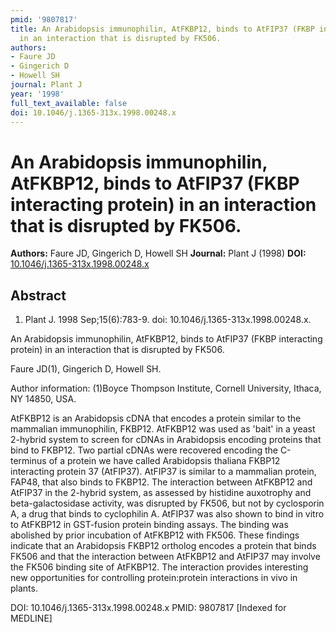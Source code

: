 ```yaml
---
pmid: '9807817'
title: An Arabidopsis immunophilin, AtFKBP12, binds to AtFIP37 (FKBP interacting protein)
  in an interaction that is disrupted by FK506.
authors:
- Faure JD
- Gingerich D
- Howell SH
journal: Plant J
year: '1998'
full_text_available: false
doi: 10.1046/j.1365-313x.1998.00248.x
---
```


# An Arabidopsis immunophilin, AtFKBP12, binds to AtFIP37 (FKBP interacting protein) in an interaction that is disrupted by FK506.
**Authors:** Faure JD, Gingerich D, Howell SH
**Journal:** Plant J (1998)
**DOI:** [10.1046/j.1365-313x.1998.00248.x](https://doi.org/10.1046/j.1365-313x.1998.00248.x)

## Abstract

1. Plant J. 1998 Sep;15(6):783-9. doi: 10.1046/j.1365-313x.1998.00248.x.

An Arabidopsis immunophilin, AtFKBP12, binds to AtFIP37 (FKBP interacting 
protein) in an interaction that is disrupted by FK506.

Faure JD(1), Gingerich D, Howell SH.

Author information:
(1)Boyce Thompson Institute, Cornell University, Ithaca, NY 14850, USA.

AtFKBP12 is an Arabidopsis cDNA that encodes a protein similar to the mammalian 
immunophilin, FKBP12. AtFKBP12 was used as 'bait' in a yeast 2-hybrid system to 
screen for cDNAs in Arabidopsis encoding proteins that bind to FKBP12. Two 
partial cDNAs were recovered encoding the C-terminus of a protein we have called 
Arabidopsis thaliana FKBP12 interacting protein 37 (AtFIP37). AtFIP37 is similar 
to a mammalian protein, FAP48, that also binds to FKBP12. The interaction 
between AtFKBP12 and AtFIP37 in the 2-hybrid system, as assessed by histidine 
auxotrophy and beta-galactosidase activity, was disrupted by FK506, but not by 
cyclosporin A, a drug that binds to cyclophilin A. AtFIP37 was also shown to 
bind in vitro to AtFKBP12 in GST-fusion protein binding assays. The binding was 
abolished by prior incubation of AtFKBP12 with FK506. These findings indicate 
that an Arabidopsis FKBP12 ortholog encodes a protein that binds FK506 and that 
the interaction between AtFKBP12 and AtFIP37 may involve the FK506 binding site 
of AtFKBP12. The interaction provides interesting new opportunities for 
controlling protein:protein interactions in vivo in plants.

DOI: 10.1046/j.1365-313x.1998.00248.x
PMID: 9807817 [Indexed for MEDLINE]
